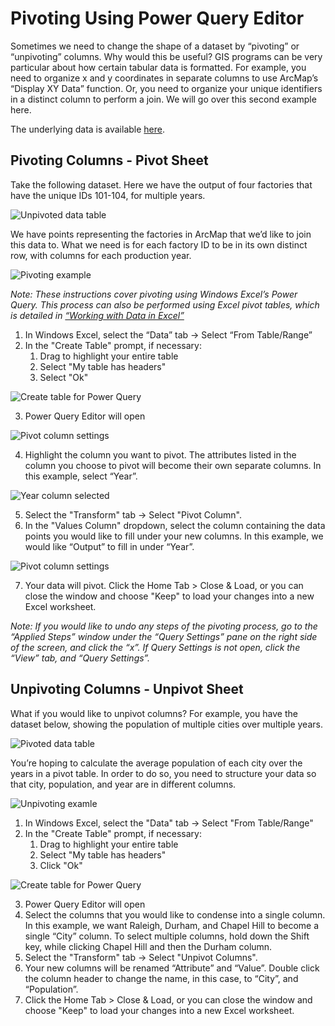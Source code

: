 # Pivoting Using Power Query Editor

Sometimes we need to change the shape of a dataset by “pivoting” or “unpivoting” columns. Why would this be useful? GIS programs can be very particular about how certain tabular data is formatted. For example, you need to organize x and y coordinates in separate columns to use ArcMap’s “Display XY Data” function. Or, you need to organize your unique identifiers in a distinct column to perform a join. We will go over this second example here.

The underlying data is available [here](https://github.com/UNC-Libraries-data/Excel/blob/master/PowerQueryData.xlsx?raw=true).

## Pivoting Columns - Pivot Sheet

Take the following dataset. Here we have the output of four factories that have the unique IDs 101-104, for multiple years.

![Unpivoted data table](https://github.com/UNC-Libraries-data/Excel/blob/master/media/Origin_table_pivot.PNG?raw=true)

We have points representing the factories in ArcMap that we’d like to join this data to. What we need is for each factory ID to be in its own distinct row, with columns for each production year.

![Pivoting example](https://github.com/UNC-Libraries-data/Excel/blob/master/media/Pivot_arrow.PNG?raw=true)


*Note: These instructions cover pivoting using Windows Excel’s Power Query. This process can also be performed using Excel pivot tables, which is detailed in [“Working with Data in Excel”](https://unc-libraries-data.github.io/Excel/Excel_Workshop_Instructions)*

1. In Windows Excel, select the “Data” tab -> Select “From Table/Range”
2. In the "Create Table" prompt, if necessary:
   1. Drag to highlight your entire table
   2. Select "My table has headers"
   3. Select "Ok"

![Create table for Power Query](https://github.com/UNC-Libraries-data/Excel/blob/master/media/Create_table_pivot.PNG?raw=true)

3. Power Query Editor will open

![Pivot column settings](https://github.com/UNC-Libraries-data/Excel/blob/master/media/PowerQueryEditor.png?raw=true)

4. Highlight the column you want to pivot. The attributes listed in the column you choose to pivot will become their own separate columns. In this example, select “Year”.

![Year column selected](https://github.com/UNC-Libraries-data/Excel/blob/master/media/Pivot_year_selected.png?raw=true)

5. Select the "Transform" tab -> Select "Pivot Column".
6. In the "Values Column" dropdown, select the column containing the data points you would like to fill under your new columns. In this example, we would like “Output” to fill in under “Year”.

![Pivot column settings](https://github.com/UNC-Libraries-data/Excel/blob/master/media/Pivot_column.PNG?raw=true)

7. Your data will pivot.  Click the Home Tab > Close & Load, or you can close the window and choose "Keep" to load your changes into a new Excel worksheet.

*Note: If you would like to undo any steps of the pivoting process, go to the “Applied Steps” window under the “Query Settings” pane on the right side of the screen, and click the “x”. If Query Settings is not open, click the “View” tab, and “Query Settings”.*

## Unpivoting Columns - Unpivot Sheet

What if you would like to unpivot columns? For example, you have the dataset below, showing the population of multiple cities over multiple years.

![Pivoted data table](https://github.com/UNC-Libraries-data/Excel/blob/master/media/Origin_table_unpivot.PNG?raw=true)

You’re hoping to calculate the average population of each city over the years in a pivot table. In order to do so, you need to structure your data so that city, population, and year are in different columns.

![Unpivoting examle](https://github.com/UNC-Libraries-data/Excel/blob/master/media/Unpivot_arrow.png?raw=true)

1. In Windows Excel, select the "Data" tab -> Select "From Table/Range"
2. In the "Create Table" prompt, if necessary:
   1. Drag to highlight your entire table
   2. Select "My table has headers"
   3. Click "Ok"

![Create table for Power Query](https://github.com/UNC-Libraries-data/Excel/blob/master/media/Create_table_unpivot.png?raw=true)

3. Power Query Editor will open
4. Select the columns that you would like to condense into a single column. In this example, we want Raleigh, Durham, and Chapel Hill to become a single “City” column. To select multiple columns, hold down the Shift key, while clicking Chapel Hill and then the Durham column.
5. Select the "Transform" tab -> Select "Unpivot Columns". 
6. Your new columns will be renamed “Attribute” and “Value”. Double click the column header to change the name, in this case, to “City”, and “Population”.
7. Click the Home Tab > Close & Load, or you can close the window and choose "Keep" to load your changes into a new Excel worksheet.
